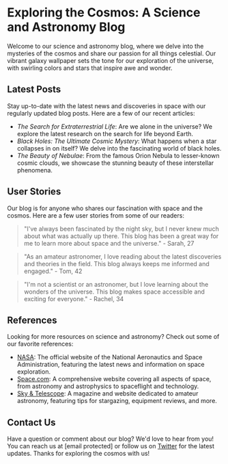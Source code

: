 <!--
Write me content for website with wallpaper which alt text is:

"A vibrant galaxy with swirling colors and stars for a science or astronomy blog"

The name/title of the page should not be 1:1 copy of the alt text but rather a real content of the website which is using this wallpaper.

- Use markdown format 
- Start with the heading
- The content should look like a real website 
- Include real sections like references, contact, user stories, etc. use things relevant to the page purpose.
- Feel free to use structure like headings, bullets, numbering, blockquotes, paragraphs, horizontal lines, etc.
- You can use formatting like bold or _italic_
- You can include UTF-8 emojis
- Links should be only #hash anchors (and you can refer to the document itself)
- Do not include images
-->

<!--font:Montserrat-->

# Exploring the Cosmos: A Science and Astronomy Blog

Welcome to our science and astronomy blog, where we delve into the mysteries of the cosmos and share our passion for all things celestial. Our vibrant galaxy wallpaper sets the tone for our exploration of the universe, with swirling colors and stars that inspire awe and wonder.

## Latest Posts

Stay up-to-date with the latest news and discoveries in space with our regularly updated blog posts. Here are a few of our recent articles:

- *The Search for Extraterrestrial Life*: Are we alone in the universe? We explore the latest research on the search for life beyond Earth.
- *Black Holes: The Ultimate Cosmic Mystery*: What happens when a star collapses in on itself? We delve into the fascinating world of black holes.
- *The Beauty of Nebulae*: From the famous Orion Nebula to lesser-known cosmic clouds, we showcase the stunning beauty of these interstellar phenomena.

## User Stories

Our blog is for anyone who shares our fascination with space and the cosmos. Here are a few user stories from some of our readers:

> "I've always been fascinated by the night sky, but I never knew much about what was actually up there. This blog has been a great way for me to learn more about space and the universe." - Sarah, 27

> "As an amateur astronomer, I love reading about the latest discoveries and theories in the field. This blog always keeps me informed and engaged." - Tom, 42

> "I'm not a scientist or an astronomer, but I love learning about the wonders of the universe. This blog makes space accessible and exciting for everyone." - Rachel, 34

## References

Looking for more resources on science and astronomy? Check out some of our favorite references:

- [NASA](#): The official website of the National Aeronautics and Space Administration, featuring the latest news and information on space exploration.
- [Space.com](#): A comprehensive website covering all aspects of space, from astronomy and astrophysics to spaceflight and technology.
- [Sky & Telescope](#): A magazine and website dedicated to amateur astronomy, featuring tips for stargazing, equipment reviews, and more.

## Contact Us

Have a question or comment about our blog? We'd love to hear from you! You can reach us at [email protected] or follow us on [Twitter](#) for the latest updates. Thanks for exploring the cosmos with us!
